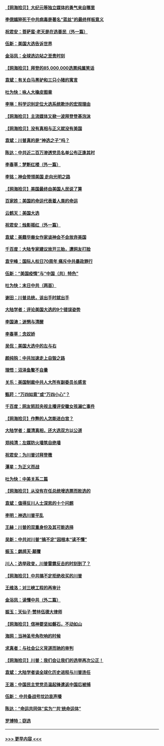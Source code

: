 #### [【网海拾贝】大纪元等独立媒体的勇气来自哪里](../pages/nsc993/n12629961.md?t=12190451) 
#### [李偲嫣猝死于中共病毒是著名“蓝丝”的最终样板意义](../pages/nsc993/n12628812.md?t=12190451) 
#### [祝君安：菩萨蛮·老天是在选善民（外一篇）](../pages/nsc993/n12628793.md?t=12190451) 
#### [伍新：美国大选告诉世界](../pages/nsc993/n12628768.md?t=12190451) 
#### [金浴凤：全球选边站之至贵时刻](../pages/nsc993/n12627318.md?t=12190451) 
#### [【网海拾贝】拜登的85,000,000选票纯属笑话](../pages/nsc993/n12626569.md?t=12190451) 
#### [袁斌：有关白马黑驴和三只小猪的寓言](../pages/nsc993/n12626198.md?t=12190451) 
#### [吐为快：咏人大橡皮图章](../pages/nsc993/n12624470.md?t=12190451) 
#### [李琳：科学识别定位大选系统欺诈的宏观理由](../pages/nsc993/n12624340.md?t=12190451) 
#### [【网海拾贝】主流媒体又掀一波拜登登基泡沫](../pages/nsc993/n12624000.md?t=12190451) 
#### [【网海拾贝】没有真相与正义就没有美国](../pages/nsc993/n12621885.md?t=12190451) 
#### [袁斌：川普真的是“神选之子”吗？](../pages/nsc993/n12621749.md?t=12190451) 
#### [陈达：中共近二百万渗透党员名单公布正逢其时](../pages/nsc993/n12620870.md?t=12190451) 
#### [李春草：梦断红楼（外一篇）](../pages/nsc993/n12619122.md?t=12190451) 
#### [李铭：神会带领美国 走向光明之路](../pages/nsc993/n12618584.md?t=12190451) 
#### [【网海拾贝】美国最终由美国人民说了算](../pages/nsc993/n12617255.md?t=12190451) 
#### [百家姓：美国的命运代表着人类的命运](../pages/nsc993/n12615838.md?t=12190451) 
#### [云鹤天：美国大选](../pages/nsc993/n12615994.md?t=12190451) 
#### [祝君安：烛影摇红（外一篇）](../pages/nsc993/n12615975.md?t=12190451) 
#### [袁斌：美籍华裔女作家谈神会不会放弃美国](../pages/nsc993/n12615263.md?t=12190451) 
#### [千百度：大陆专家建议放开三胎，遭网友打脸](../pages/nsc993/n12614456.md?t=12190451) 
#### [袁宇峰：国际人权日70周年 痛斥中共暴政罪行](../pages/nsc993/n12611965.md?t=12190451) 
#### [伍新：“美国疫情”与“中国（共）特色”](../pages/nsc993/n12611463.md?t=12190451) 
#### [吐为快：末日中共（两首）](../pages/nsc993/n12611461.md?t=12190451) 
#### [谢田：川普总统，该出手时就出手](../pages/nsc993/n12610905.md?t=12190451) 
#### [大陆学者：评论美国大选的9个错误姿势](../pages/nsc993/n12609586.md?t=12190451) 
#### [李国涛：迷惘与清醒](../pages/nsc993/n12607532.md?t=12190451) 
#### [李春草：念奴娇](../pages/nsc993/n12607083.md?t=12190451) 
#### [吴侃：美国大选中的左与右](../pages/nsc993/n12607054.md?t=12190451) 
#### [颜纯钩：中共加速走上自毁之路](../pages/nsc993/n12606473.md?t=12190451) 
#### [理悟：沼泽鱼鳖不自量](../pages/nsc993/n12606454.md?t=12190451) 
#### [关乐：美国制裁中共人大所有副委员长感言](../pages/nsc993/n12606442.md?t=12190451) 
#### [甄莳：“万四如意”或“万四小心”？](../pages/nsc993/n12606091.md?t=12190451) 
#### [千百度：网友怒怼央视主播评安徽女孩溺亡事件](../pages/nsc993/n12605370.md?t=12190451) 
#### [【网海拾贝】作弊的人怎能进白宫？](../pages/nsc993/n12603546.md?t=12190451) 
#### [大陆学者：厘清真相，还大选双方以公道](../pages/nsc993/n12603475.md?t=12190451) 
#### [郑纯清：左媒防火墙筑自绝墙](../pages/nsc993/n12602226.md?t=12190451) 
#### [祝君安：为川普讨拜登檄](../pages/nsc993/n12602199.md?t=12190451) 
#### [潭星：为正义而战](../pages/nsc993/n12600926.md?t=12190451) 
#### [吐为快：中美关系二篇](../pages/nsc993/n12600908.md?t=12190451) 
#### [【网海拾贝】从没有在任总统增选票而败选的](../pages/nsc993/n12600435.md?t=12190451) 
#### [袁斌：值得反川人士深思的十个问题](../pages/nsc993/n12600332.md?t=12190451) 
#### [李明：神选川普平乱](../pages/nsc993/n12599751.md?t=12190451) 
#### [王赫：川普的双重身份及其可能选择](../pages/nsc993/n12599723.md?t=12190451) 
#### [吴新：中共对川普“搞不定”因根本“读不懂”](../pages/nsc993/n12599502.md?t=12190451) 
#### [振玉：鹧鸪天‧颠覆](../pages/nsc993/n12599494.md?t=12190451) 
#### [川人：选举政变，川普雷霆反击的时刻到了？](../pages/nsc993/n12599291.md?t=12190451) 
#### [【网海拾贝】中共搞不定拒绝收买的川普](../pages/nsc993/n12598955.md?t=12190451) 
#### [王维洛：对三峡工程的再审计](../pages/nsc993/n12598436.md?t=12190451) 
#### [金浴凤：读懂中共（外二篇）](../pages/nsc993/n12597943.md?t=12190451) 
#### [振玉：天仙子‧赞林伍德大律师](../pages/nsc993/n12597929.md?t=12190451) 
#### [【网海拾贝】信神要坚如磐石，不动如山](../pages/nsc993/n12597901.md?t=12190451) 
#### [海网：当神圣号角吹响的时候](../pages/nsc993/n12595891.md?t=12190451) 
#### [求真者：与社会公义背道而驰的审判](../pages/nsc993/n12595868.md?t=12190451) 
#### [【网海拾贝】川普：我们会让我们的选举再次公正！](../pages/nsc993/n12594930.md?t=12190451) 
#### [袁斌：大陆学者谈全球化历史进程与川普连任](../pages/nsc993/n12594690.md?t=12190451) 
#### [王涵：中国民主党党员温起锋遣返中国后被捕](../pages/nsc993/n12594540.md?t=12190451) 
#### [伍新： 中共备战号坟边哀声嚎](../pages/nsc993/n12593086.md?t=12190451) 
#### [陈达：“命运共同体”实为“‘共’统命运体”](../pages/nsc993/n12590865.md?t=12190451) 
#### [罗博特：窃选](../pages/nsc993/n12590619.md?t=12190451) 

----
#### [ >>> 更早内容 <<< ](../indexes/nsc993-earlier.md)
